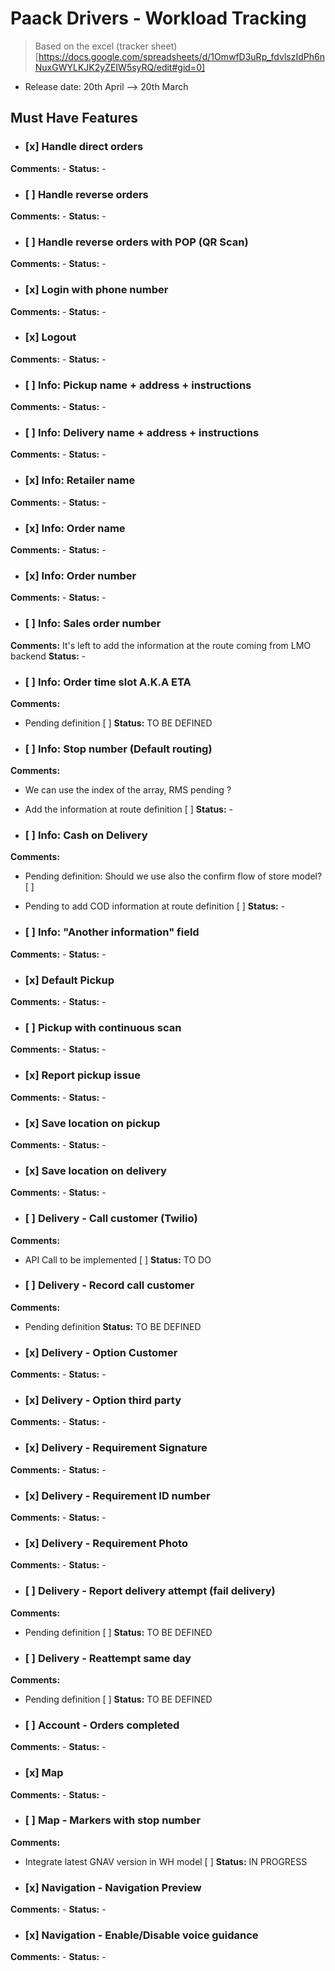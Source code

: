 # Paack Drivers - Workload Tracking

> Based on the excel (tracker sheet)[https://docs.google.com/spreadsheets/d/1OmwfD3uRp_fdvlszIdPh6nNuxGWYLKJK2yZEIW5syRQ/edit#gid=0]

- Release date: 20th April --> 20th March

## Must Have Features

- ### [x] Handle direct orders
**Comments:** -
**Status:** -

- ### [ ] Handle reverse orders
**Comments:** -
**Status:** -

- ### [ ] Handle reverse orders with POP (QR Scan)
**Comments:** -
**Status:** -


- ### [x] Login with phone number
**Comments:** -
**Status:** -

- ### [x] Logout
**Comments:** -
**Status:** -

- ### [ ] Info: Pickup name + address + instructions
**Comments:** -
**Status:** -

- ### [ ] Info: Delivery name + address + instructions
**Comments:** -
**Status:** -

- ### [x] Info: Retailer name
**Comments:** -
**Status:** -

- ### [x] Info: Order name
**Comments:** -
**Status:** -

- ### [x] Info: Order number
**Comments:** -
**Status:** -

- ### [ ] Info: Sales order number
**Comments:** It's left to add the information at the route coming from LMO backend
**Status:** -

- ### [ ] Info: Order time slot A.K.A ETA
**Comments:** 
  - Pending definition [ ]
**Status:** TO BE DEFINED

- ### [ ] Info: Stop number (Default routing)
**Comments:** 
  - We can use the index of the array, RMS pending ?
  - Add the information at route definition [ ]
**Status:** -

- ### [ ]  Info: Cash on Delivery
**Comments:**
  - Pending definition: Should we use also the confirm flow of store model? [ ]
  - Pending to add COD information at route definition [ ]
**Status:** -

- ### [ ] Info: "Another information" field
**Comments:** -
**Status:** -

- ### [x] Default Pickup
**Comments:** -
**Status:** -

- ### [ ] Pickup with continuous scan
**Comments:** -
**Status:** -

- ### [x] Report pickup issue
**Comments:** -
**Status:** -

- ### [x] Save location on pickup
**Comments:** -
**Status:** -

- ### [x] Save location on delivery
**Comments:** -
**Status:** -

- ### [ ] Delivery - Call customer (Twilio)
**Comments:**
  - API Call to be implemented [ ]
**Status:** TO DO

- ### [ ] Delivery - Record call customer
**Comments:**
  - Pending definition
**Status:** TO BE DEFINED

- ### [x] Delivery - Option Customer
**Comments:** -
**Status:** -

- ### [x] Delivery - Option third party
**Comments:** -
**Status:** -

- ### [x] Delivery - Requirement Signature
**Comments:** -
**Status:** -

- ### [x] Delivery - Requirement ID number
**Comments:** -
**Status:** -

- ### [x] Delivery - Requirement Photo
**Comments:** -
**Status:** -

- ### [ ] Delivery - Report delivery attempt (fail delivery)
**Comments:**
  - Pending definition [ ]
**Status:** TO BE DEFINED

- ### [ ] Delivery - Reattempt same day
**Comments:**
  - Pending definition [ ]
**Status:** TO BE DEFINED

- ### [ ] Account - Orders completed
**Comments:** -
**Status:** -

- ### [x] Map
**Comments:** -
**Status:** -

- ### [ ] Map - Markers with stop number
**Comments:**
  - Integrate latest GNAV version in WH model [ ]
**Status:** IN PROGRESS

- ### [x] Navigation - Navigation Preview
**Comments:** -
**Status:** -

- ### [x] Navigation - Enable/Disable voice guidance
**Comments:** -
**Status:** -